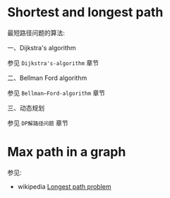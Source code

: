 # Shortest and longest path 

最短路径问题的算法:

一、Dijkstra's algorithm

参见 `Dijkstra's-algorithm` 章节

二、Bellman Ford algorithm

参见 `Bellman–Ford-algorithm` 章节

三、动态规划

参见 `DP解路径问题` 章节



# Max path in a graph

参见: 

- wikipedia [Longest path problem](https://en.wikipedia.org/wiki/Longest_path_problem)